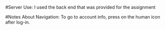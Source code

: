 #Server Use:
I used the back end that was provided for the assignment

#Notes About Navigation:
To go to account info, press on the human icon after log-in.
